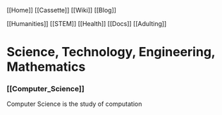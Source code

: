 [[Home]]
[[Cassette]]
[[Wiki]]
[[Blog]]

[[Humanities]]
[[STEM]]
[[Health]]
[[Docs]]
[[Adulting]]

# Science, Technology, Engineering, Mathematics 

### [[Computer_Science]]
Computer Science is the study of computation